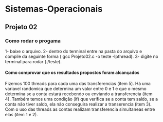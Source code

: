 # Sistemas-Operacionais
## Projeto 02 
### Como rodar o progama 
1- baixe o arquivo.
2- dentro do terminal entre na pasta do arquivo e compile da seguinte forma ( gcc Projeto02.c -o teste -lpthread).
3- digite no terminal para rodar (./teste).
#### Como comprovar que os resultados propostos foram alcançados
Fizemos 100 threads para cada uma das transferencias (item 5).
Há uma variavel randomica que determina um valor entre 0 e 1 e que o mesmo determina se a conta estará recebendo ou enviando a transferencia (item 4).
Também temos uma condição (if) que verifica se a conta tem saldo, se a conta não tiver saldo, ela não conseguira realizar a transerencia (item 3).
Com o uso das threads as contas realizam transferencia simultaneas entre elas (item 1 e 2).
